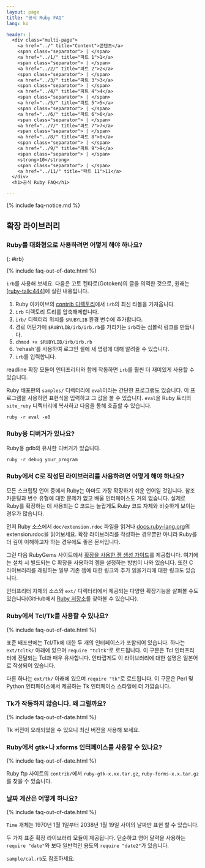 ```yaml
---
layout: page
title: "공식 Ruby FAQ"
lang: ko

header: |
  <div class="multi-page">
    <a href="../" title="Content">콘텐츠</a>
    <span class="separator"> | </span>
    <a href="../1/" title="파트 1">1</a>
    <span class="separator"> | </span>
    <a href="../2/" title="파트 2">2</a>
    <span class="separator"> | </span>
    <a href="../3/" title="파트 3">3</a>
    <span class="separator"> | </span>
    <a href="../4/" title="파트 4">4</a>
    <span class="separator"> | </span>
    <a href="../5/" title="파트 5">5</a>
    <span class="separator"> | </span>
    <a href="../6/" title="파트 6">6</a>
    <span class="separator"> | </span>
    <a href="../7/" title="파트 7">7</a>
    <span class="separator"> | </span>
    <a href="../8/" title="파트 8">8</a>
    <span class="separator"> | </span>
    <a href="../9/" title="파트 9">9</a>
    <span class="separator"> | </span>
    <strong>10</strong>
    <span class="separator"> | </span>
    <a href="../11/" title="파트 11">11</a>
  </div>
  <h1>공식 Ruby FAQ</h1>

---
```


{% include faq-notice.md %}

## 확장 라이브러리

### Ruby를 대화형으로 사용하려면 어떻게 해야 하나요?
{: #irb}

{% include faq-out-of-date.html %}

`irb`를 사용해 보세요. 다음은 고토 켄타로(Gotoken)의 글을 의역한 것으로,
원래는 [\[ruby-talk:444\]][ruby-talk:444]에 실린 내용입니다.

1. Ruby 아카이브의 [contrib 디렉토리](ftp://ftp.netlab.co.jp/pub/lang/ruby/contrib/)에서
   `irb`의 최신 타볼을 가져옵니다.
2. `irb` 디렉토리 트리를 압축해제합니다.
3. `irb/` 디렉터리 위치를 `$RUBYLIB` 환경 변수에 추가합니다.
4. 경로 어딘가에 `$RUBYLIB/irb/irb.rb`를 가리키는 `irb`라는 심볼릭 링크를 
   만듭니다.
5. `chmod +x $RUBYLIB/irb/irb.rb`
6. 'rehash'를 사용하여 로그인 셸에 새 명령에 대해 알려줄 수 있습니다.
7. `irb`를 입력합니다.

readline 확장 모듈이 인터프리터와 함께 작동하면 `irb`를 훨씬 더 재미있게 사용할
수 있습니다.

Ruby 배포판의 `samples/` 디렉터리에 `eval`이라는 간단한 프로그램도 있습니다.
이 프로그램을 사용하면 표현식을 입력하고 그 값을 볼 수 있습니다. `eval`을
Ruby 트리의 `site_ruby` 디렉터리에 복사하고 다음을 통해 호출할 수
있습니다.

~~~
ruby -r eval -e0
~~~

[ruby-talk:444]: https://blade.ruby-lang.org/ruby-talk/444

### Ruby용 디버거가 있나요?

Ruby용 gdb와 유사한 디버거가 있습니다.

~~~
ruby -r debug your_program
~~~

### Ruby에서 C로 작성된 라이브러리를 사용하려면 어떻게 해야 하나요?

모든 스크립팅 언어 중에서 Ruby는 아마도 가장 확장하기 쉬운 언어일 것입니다.
참조 카운팅과 변수 유형에 대한 문제가 없고 배울 인터페이스도 거의 없습니다.
실제로 Ruby를 확장하는 데 사용되는 C 코드는 놀랍게도 Ruby 코드 자체와 비슷하게
보이는 경우가 많습니다.

먼저 Ruby 소스에서 `doc/extension.rdoc` 파일을 읽거나
[docs.ruby-lang.org][extension-rdoc]의 extension.rdoc을 읽어보세요. 확장
라이브러리를 작성하는 경우뿐만 아니라 Ruby를 더 깊이 이해하고자 하는 경우에도
좋은 문서입니다.

그런 다음 RubyGems 사이트에서 [확장을 사용한 젬 생성 가이드][rubygems-guide]를
제공합니다.
여기에는 설치 시 빌드되는 C 확장을 사용하여 젬을 설정하는 방법이 나와 있습니다.
또한 C 라이브러리를 래핑하는 일부 기존 젬에 대한 링크와 추가 읽을거리에 대한
링크도 있습니다.

인터프리터 자체의 소스와 `ext/` 디렉터리에서 제공되는 다양한 확장기능을
살펴볼 수도 있습니다(GitHub에서 [Ruby 저장소][ruby-github]를 찾아볼 수 있습니다).

[extension-rdoc]: https://docs.ruby-lang.org/en/master/extension_rdoc.html
[rubygems-guide]: http://guides.rubygems.org/gems-with-extensions/
[ruby-github]:    https://github.com/ruby/ruby

### Ruby에서 Tcl/Tk를 사용할 수 있나요?

{% include faq-out-of-date.html %}

표준 배포판에는 Tcl/Tk에 대한 두 개의 인터페이스가 포함되어 있습니다. 하나는
`ext/tcltk/` 아래에 있으며 `require "tcltk"`로 로드됩니다. 이 구문은 Tcl
인터프리터에 전달되는 Tcl과 매우 유사합니다. 안타깝게도 이 라이브러리에 대한
설명은 일본어로 작성되어 있습니다.

다른 하나는 `ext/tk/` 아래에 있으며 `require "tk"`로 로드됩니다. 이 구문은
Perl 및 Python 인터페이스에서 제공하는 Tk 인터페이스 스타일에 더 가깝습니다.

### Tk가 작동하지 않습니다. 왜 그럴까요?

{% include faq-out-of-date.html %}

Tk 버전이 오래되었을 수 있으니 최신 버전을 사용해 보세요.

### Ruby에서 gtk+나 xforms 인터페이스를 사용할 수 있나요?

{% include faq-out-of-date.html %}

Ruby ftp 사이트의 `contrib/`에서 `ruby-gtk-x.xx.tar.gz`,
`ruby-forms-x.x.tar.gz`를 찾을 수 있습니다.

### 날짜 계산은 어떻게 하나요?

{% include faq-out-of-date.html %}

`Time` 개체는 1970년 1월 1일부터 2038년 1월 19일 사이의 날짜만 표현
할 수 있습니다.

두 가지 표준 확장 라이브러리 모듈이 제공됩니다. 단순하고 영어 달력을 사용하는
`require "date"`와 보다 일반적인 용도의 `require "date2"`가 있습니다.

`sample/cal.rb`도 참조하세요.
